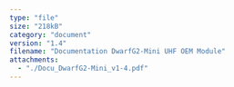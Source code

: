 ```yaml
---
type: "file"
size: "218kB"
category: "document"
version: "1.4"
filename: "Documentation DwarfG2-Mini UHF OEM Module"
attachments:
  - "./Docu_DwarfG2-Mini_v1-4.pdf"
---
```

